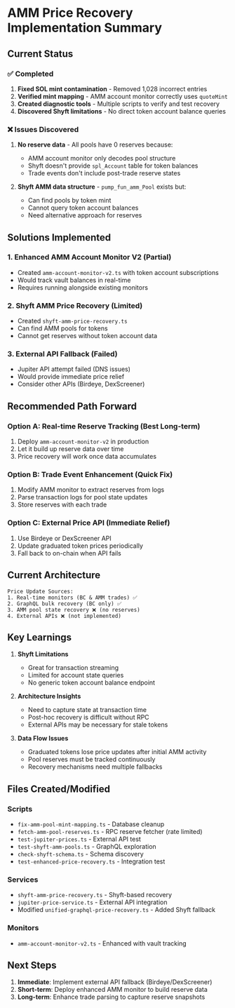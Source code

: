 # AMM Price Recovery Implementation Summary

## Current Status

### ✅ Completed
1. **Fixed SOL mint contamination** - Removed 1,028 incorrect entries
2. **Verified mint mapping** - AMM account monitor correctly uses `quoteMint`
3. **Created diagnostic tools** - Multiple scripts to verify and test recovery
4. **Discovered Shyft limitations** - No direct token account balance queries

### ❌ Issues Discovered
1. **No reserve data** - All pools have 0 reserves because:
   - AMM account monitor only decodes pool structure
   - Shyft doesn't provide `spl_Account` table for token balances
   - Trade events don't include post-trade reserve states

2. **Shyft AMM data structure** - `pump_fun_amm_Pool` exists but:
   - Can find pools by token mint
   - Cannot query token account balances
   - Need alternative approach for reserves

## Solutions Implemented

### 1. Enhanced AMM Account Monitor V2 (Partial)
- Created `amm-account-monitor-v2.ts` with token account subscriptions
- Would track vault balances in real-time
- Requires running alongside existing monitors

### 2. Shyft AMM Price Recovery (Limited)
- Created `shyft-amm-price-recovery.ts`
- Can find AMM pools for tokens
- Cannot get reserves without token account data

### 3. External API Fallback (Failed)
- Jupiter API attempt failed (DNS issues)
- Would provide immediate price relief
- Consider other APIs (Birdeye, DexScreener)

## Recommended Path Forward

### Option A: Real-time Reserve Tracking (Best Long-term)
1. Deploy `amm-account-monitor-v2` in production
2. Let it build up reserve data over time
3. Price recovery will work once data accumulates

### Option B: Trade Event Enhancement (Quick Fix)
1. Modify AMM monitor to extract reserves from logs
2. Parse transaction logs for pool state updates
3. Store reserves with each trade

### Option C: External Price API (Immediate Relief)
1. Use Birdeye or DexScreener API
2. Update graduated token prices periodically
3. Fall back to on-chain when API fails

## Current Architecture

```
Price Update Sources:
1. Real-time monitors (BC & AMM trades) ✅
2. GraphQL bulk recovery (BC only) ✅
3. AMM pool state recovery ❌ (no reserves)
4. External APIs ❌ (not implemented)
```

## Key Learnings

1. **Shyft Limitations**
   - Great for transaction streaming
   - Limited for account state queries
   - No generic token account balance endpoint

2. **Architecture Insights**
   - Need to capture state at transaction time
   - Post-hoc recovery is difficult without RPC
   - External APIs may be necessary for stale tokens

3. **Data Flow Issues**
   - Graduated tokens lose price updates after initial AMM activity
   - Pool reserves must be tracked continuously
   - Recovery mechanisms need multiple fallbacks

## Files Created/Modified

### Scripts
- `fix-amm-pool-mint-mapping.ts` - Database cleanup
- `fetch-amm-pool-reserves.ts` - RPC reserve fetcher (rate limited)
- `test-jupiter-prices.ts` - External API test
- `test-shyft-amm-pools.ts` - GraphQL exploration
- `check-shyft-schema.ts` - Schema discovery
- `test-enhanced-price-recovery.ts` - Integration test

### Services
- `shyft-amm-price-recovery.ts` - Shyft-based recovery
- `jupiter-price-service.ts` - External API integration
- Modified `unified-graphql-price-recovery.ts` - Added Shyft fallback

### Monitors
- `amm-account-monitor-v2.ts` - Enhanced with vault tracking

## Next Steps

1. **Immediate**: Implement external API fallback (Birdeye/DexScreener)
2. **Short-term**: Deploy enhanced AMM monitor to build reserve data
3. **Long-term**: Enhance trade parsing to capture reserve snapshots
